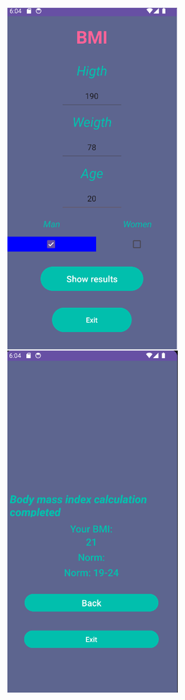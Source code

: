 ![first page](https://github.com/alraune91/Android-Studio-project-BMI/blob/main/Screenshot_8.png)
![second page](https://github.com/alraune91/Android-Studio-project-BMI/blob/main/Screenshot_9.png)
